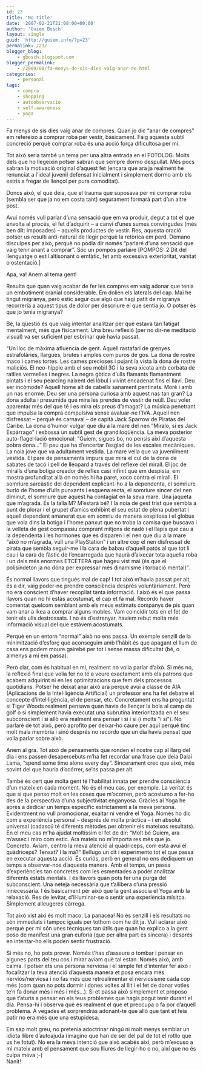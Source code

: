 ```yaml
---
id: 23
title: 'No title'
date: '2007-02-21T21:08:00+00:00'
author: 'Guiem Bosch'
layout: single
guid: 'http://guiem.info/?p=23'
permalink: /23/
blogger_blog:
    - gbosch.blogspot.com
blogger_permalink:
    - /2009/08/fa-menys-de-sis-dies-vaig-anar-de.html
categories:
    - personal
tags:
    - compra
    - shopping
    - autoobservacio
    - self-awareness
    - yoga
---
```


Fa menys de sis dies vaig anar de compres. Quan jo dic “anar de compres” em refereixo a comprar roba per vestir, bàsicament. Faig aquesta subtil concreció perquè comprar roba és una acció força dificultosa per mi.

Tot això seria també un tema per una altra entrada en el FOTOLOG. Molts dels que ho llegeixin potser sabran que sempre dormo despullat. Més pocs sabran la motivació original d’aquest fet (encara que ara ja realment he renunciat a l’ideal juvenil defensat inicialment i simplement dormo amb els estris a fregar de llençol per pura comoditat).

Doncs això, el que deia, que el trauma que suposava per mi comprar roba (sembla ser que ja no em costa tant) segurament formarà part d’un altre post.

Avui només vull parlar d’una sensació que em va produir, degut a tot el que envolta al procés, el fet d’adquirir – a canvi d’unes sumes convingudes (més ben dit: imposades) – aquells productes de vestir. Res, aquesta oració potser us resulti anti-natural de llegir perquè la retòrica em perd. Demano disculpes per això, perquè no podia dir només “parlaré d’una sensació que vaig tenir anant a comprar”. Sóc un pompós parlaire \[POMPÓS: 2 Dit del llenguatge o estil altisonant o emfàtic, fet amb excessiva exterioritat, vanitat o ostentació.\]

Apa, va! Anem al tema gent!

Resulta que quan vaig acabar de fer les compres em vaig adonar que tenia un embotiment cranial considerable. Em dolien els laterals del cap. Mai he tingut migranya, però estic segur que algú que hagi patit de migranya recorreria a aquest tipus de dolor per descriure el que sentia jo. O potser és que jo tenia migranya?

Bé, la qüestió és que vaig intentar analitzar per què estava tan fatigat mentalment, més que físicament. Una breu reflexió (per no dir-ne meditació visual) va ser suficient per esbrinar què havia passat.

“Un lloc de màxima afluència de gent. Aquell rastafari de grenyes estrafolàries, llargues, brutes i amples com puros de gos. La dona de rostre maco i cames tortes. Les cames precioses i pujant la vista la dona de rostre maliciós. El neo-hippie amb el seu mòbil 3G i la seva xicota amb corbata de ratlles vermelles i negres. La negra gòtica d’ulls flamants flamantment pintats i el seu pearcing naixent del lòbul i vivint encadenat fins el llavi. Deu ser incòmode? Aquell home alt de cabells sanament pentinats. Morè i amb un nas enorme. Deu ser una persona curiosa amb aquest nas tan gran? La dona adulta i presumida que mira les prendes de vestir de reüll. Deu voler aparentar més del que té i es mira els preus d’amagat? La música penetrant que impulsa la compra compulsiva sense avaluar-ne l’IVA. Aquell nen disfressat – perquè és carnaval – de capità Jack Sparrow de Piratas del Caribe. La dona d’humor vulgar que diu a la mare del nen “Míralo, si es Jack Espárrago” i esbossa un subtil gest de grandiloqüència. La meva posterior auto-flagel·lació emocional: “Guiem, sigues bo, no pensis així d’aquesta pobra dona…” El peu que ha d’encertar l’esglaó de les escales mecàniques. La noia jove que va adultament vestida. La mare vella que va juvenilment vestida. El pare de pensaments impurs que mira el cul de la dona de sabates de tacó i pell de lleopard a través del reflexe del mirall. El joc de miralls d’una botiga creador de reflex casi infinit que em despista, em mostra profunditat allà on només hi ha paret, xoco contra el mirall. El somriure sarcàstic del dependent explicant-ho a la dependenta, el somriure burló de l’home d’ulls punxants i esquena recta, el somriure sincer del nen diminut, el somriure que aquest ha contagiat en la seva mare. Una jaqueta que m’agrada. És la talla M? M’estarà bé? I la noia de gest trist que sembla a punt de plorar i el grupet d’amics exhibint el seu estat de plena pubertat i aquell dependent amanerat que em somriu de manera sospitosa i el globus que vola dins la botiga i l’home panxut que no troba la camisa que buscava i la velleta de gest compassiu comprant mitjons de nadó i el llapis que cau a la dependenta i les hormones que es disparen i el nen que diu a la mare “això no m’agrada, vull una PlayStation” i un altre cop el nen disfressat de pirata que sembla seguir-me i la cara de babau d’aquell patós al que tot li cau i la cara de fàstic de l’encarregada que haurà d’aixecar tota aquella roba i un dels més enormes ETCÈTERA que hageu vist mai (és que el polisíndeton ja no dóna per expressar més dinamisme i torbació mental)”.

És normal llavors que tingués mal de cap! I tot això m’havia passat per alt, és a dir, vaig poder-ne prendre consciència després voluntàriament. Però no era conscient d’haver recopilat tanta informació. I això és el que passa llavors quan no hi estàs acostumat, el cap et fa mal. Recordo haver comentat quelcom semblant amb els meus estimats companys de pis quan vam anar a Ikea a comprar alguns mobles. Vam coincidir tots en el fet de tenir els ulls destrossats. I no és d’estranyar, havíem rebut molta més informació visual del que estàvem acostumats.

Perquè en un entorn “normal” això no ens passa. Un exemple senzill de la minimització d’esforç que aconseguim amb l’hàbit és que apagant el llum de casa ens podem moure gairebé per tot i sense massa dificultat (bé, o almenys a mi em passa).

Però clar, com és habitual en mi, realment no volia parlar d’això. Si més no, la reflexió final que volia fer no té a veure exactament amb els patrons que acabem adquirint ni en les optimitzacions que fem dels processos quotidians. Potser he deixat anar això ara perquè avui a classe de AIA (Aplicacions de la Intel·ligència Artificial) un professor ens ha fet debatre el concepte d’intel·ligència, el de pensar, etc. Concretament ens ha preguntat si Tiger Woods realment pensava quan havia de llençar la bola al camp de golf o si simplement havia executat una subrutina interioritzada en el seu subconscient i si allò era realment era pensar i si i si (i molts “i si”). No parlaré de tot això, però aprofito per deixar-ho caure per aquí perquè tinc molt mala memòria i sinó després no recordo que un dia havia pensat que volia parlar sobre això.

Anem al gra. Tot això de pensaments que ronden el nostre cap al llarg del dia i ens passen desapercebuts m’ha fet recordar una frase que deia Dalai Lama, “spend some time alone every day”. Sincerament crec que això, més sovint del que hauria d’ocórrer, se’ns passa per alt.

També és cert que molta gent té l’habilitat innata per prendre consciència d’un mateix en cada moment. No és el meu cas, per exemple. La veritat és que sí que penso molt en les coses que m’ocorren, però acostumo a fer-ho des de la perspectiva d’una subjectivitat enganyosa. Gràcies al Yoga he après a dedicar un temps específic estrictament a la meva persona. Evidentment no vull promocionar, exaltar ni vendre el Yoga. Només ho dic com a experiència personal – després de molta pràctica – i en absolut universal (cadascú té diferents mètodes per obtenir els mateixos resultats). En el meu cas m’ha ajudat moltíssim el fet de dir: “Molt bé Guiem, ara m’assec i miro com estic. Ara mateix no m’importa res més que jo. Concreto. Aviam, centro la meva atenció al quàdriceps, com està avui el quàdriceps? Tensat? I la mà?” Bellugo un dit i experimento tot el que passa en executar aquesta acció. És curiós, però en general no ens dediquem un temps a observar-nos d’aquesta manera. Amb el temps, un passa d’experiències tan concretes com les esmentades a poder analitzar diferents estats mentals. I és llavors quan pots fer una purga del subconscient. Una neteja necessària que t’allibera d’una pressió innecessària. I és bàsicament per això que la gent associa el Yoga amb la relaxació. Res de levitar, d’il·luminar-se o sentir una experiència mísitca. Simplement alleugeres càrrega.

Tot això vist així és molt maco. La panacea! No és senzill i els resultats no són immediats i tampoc iguals per tothom com he dit ja. Vull aclarar això perquè per mi són unes tècniques tan útils que quan ho explico a la gent poso de manifest una gran eufòria (que per altra part és sincera) i després en intentar-ho ells poden sentir frustració.

Si més no, ho pots provar. Només t’has d’asseure o tombar i pensar en algunes parts del teu cos i mirar aviam què tal estan. Només això, amb calma. I potser ets una persona nerviosa i el simple fet d’intentar fer això i focalitzar la teva atenció d’aquesta manera et posa encara més nerviós/nerviosa i no fas més que retroalimentar el nerviosisme cada cop més (com quan no pots dormir i dones voltes al llit i el fet de donar votles te’n fa donar més i més i més…). Si et passa això simplement et proposo que t’aturis a pensar en els teus problemes que hagis pogut tenir durant el dia. Pensa-hi i observa què és realment el que et preocupa o fa por d’aquell problema. A vegades et sorprendràs adonant-te que allò que tant et feia patir no era més que una estupidesa.

Em sap molt greu, no pretenia adoctrinar ningú ni molt menys semblar un idiota llibre d’autoajuda (imagino que han de ser del pal de tot el rotllo que us he fotut). No era la meva intenció que això acabés així, però m’excuso a mi mateix amb el pensament que sou lliures de llegir-ho o no, així que no és culpa meva ;-)  
Nanit!
